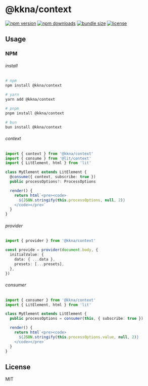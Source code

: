 # @kkna/context

<!-- automd:badges color="gray" license bundlephobia -->

[![npm version](https://img.shields.io/npm/v/@kkna/context?color=gray)](https://npmjs.com/package/@kkna/context)
[![npm downloads](https://img.shields.io/npm/dm/@kkna/context?color=gray)](https://npmjs.com/package/@kkna/context)
[![bundle size](https://img.shields.io/bundlephobia/minzip/@kkna/context?color=gray)](https://bundlephobia.com/package/@kkna/context)
[![license](https://img.shields.io/github/license/importantimport/kkna?color=gray)](https://github.com/importantimport/kkna/blob/main/LICENSE)

<!-- /automd -->

## Usage

### NPM

###### install

<!-- automd:pm-install auto=false -->

```sh
# npm
npm install @kkna/context

# yarn
yarn add @kkna/context

# pnpm
pnpm install @kkna/context

# bun
bun install @kkna/context
```

<!-- /automd -->

###### context

```ts
import { context } from '@kkna/context'
import { consume } from '@lit/context'
import { LitElement, html } from 'lit'

class MyElement extends LitElement {
  @consume({ context, subscribe: true })
  public processOptions?: ProcessOptions

  render() {
    return html`<pre><code>
      ${JSON.stringify(this.processOptions, null, 2)}
    </code></pre>`
  }
}
```

###### provider

```ts
import { provider } from '@kkna/context'

const provide = provider(document.body, {
  initialValue: {
    data: { ...data },
    presets: [...presets],
  },
})
```

###### consumer

```ts
import { consumer } from '@kkna/context'
import { LitElement, html } from 'lit'

class MyElement extends LitElement {
  public processOptions = consumer(this, { subscribe: true })

  render() {
    return html`<pre><code>
      ${JSON.stringify(this.processOptions.value, null, 2)}
    </code></pre>`
  }
}
```

<!-- ### CDN -->

## License

MIT
